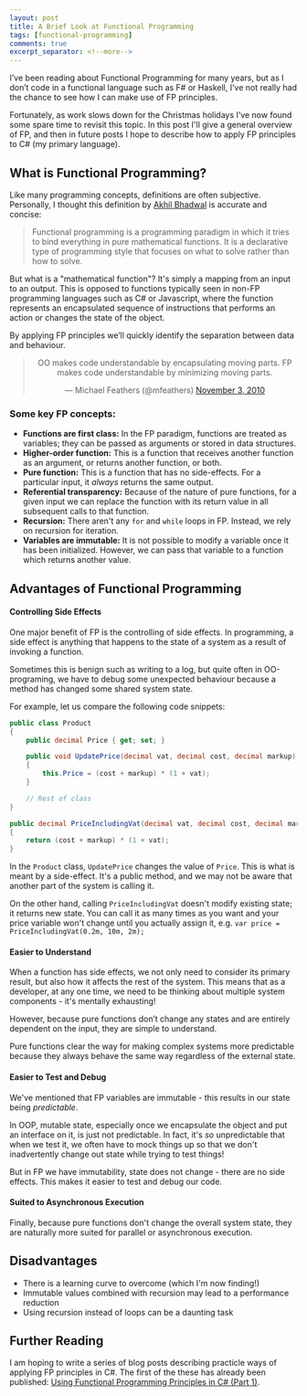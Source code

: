 ```yaml
---
layout: post
title: A Brief Look at Functional Programming
tags: [functional-programming]
comments: true
excerpt_separator: <!--more-->
---
```


I’ve been reading about Functional Programming for many years, but as I don’t code in a functional language such as F# or Haskell, I’ve not really had the chance to see how I can make use of FP principles.

Fortunately, as work slows down for the Christmas holidays I’ve now found some spare time to revisit this topic. In this post I'll give a general overview of FP, and then in future posts I hope to describe how to apply FP principles to C# (my primary language).

<!--more-->

## What is Functional Programming?

Like many programming concepts, definitions are often subjective. Personally, I thought this definition by [Akhil Bhadwal](https://hackr.io/blog/functional-programming) is accurate and concise:

> Functional programming is a programming paradigm in which it tries to bind everything in pure mathematical functions. It is a declarative type of programming style that focuses on what to solve rather than how to solve.

But what is a "mathematical function"? It's simply a mapping from an input to an output. This is opposed to functions typically seen in non-FP programming languages such as C# or Javascript, where the function represents an encapsulated sequence of instructions that performs an action or changes the state of the object.

By applying FP principles we’ll quickly identify the separation between data and behaviour.

<div align="center">
  <blockquote class="twitter-tweet" data-dnt="true" data-theme="light">
    <p lang="en" dir="ltr">
      OO makes code understandable by encapsulating moving parts. FP makes code understandable by minimizing moving parts.
    </p>
    &mdash; Michael Feathers (@mfeathers) <a href="https://twitter.com/mfeathers/status/29581296216?ref_src=twsrc%5Etfw">November 3, 2010</a>
  </blockquote>
  <script async src="https://platform.twitter.com/widgets.js" charset="utf-8"></script>
</div>


### Some key FP concepts:

- **Functions are first class:** In the FP paradigm, functions are treated as variables; they can be passed as arguments or stored in data structures. 
- **Higher-order function:** This is a function that receives another function as an argument, or returns another function, or both.
- **Pure function:** This is a function that has no side-effects. For a particular input, it *always* returns the same output.
- **Referential transparency:** Because of the nature of pure functions, for a given input we can replace the function with its return value in all subsequent calls to that function.
- **Recursion:** There aren't any `for` and `while` loops in FP. Instead, we rely on recursion for iteration.
- **Variables are immutable:** It is not possible to modify a variable once it has been initialized. However, we can pass that variable to a function which returns another value.


## Advantages of Functional Programming

#### Controlling Side Effects

One major benefit of FP is the controlling of side effects. In programming, a side effect is anything that happens to the state of a system as a result of invoking a function.

Sometimes this is benign such as writing to a log, but quite often in OO-programing, we have to debug some unexpected behaviour because a method has changed some shared system state.

For example, let us compare the following code snippets:

```c#
public class Product
{
    public decimal Price { get; set; }

    public void UpdatePrice(decimal vat, decimal cost, decimal markup)
    {
        this.Price = (cost + markup) * (1 + vat);
    }

    // Rest of class
}
```

```c#
public decimal PriceIncludingVat(decimal vat, decimal cost, decimal markup)
{
    return (cost + markup) * (1 + vat);
}
```

In the `Product` class, `UpdatePrice` changes the value of `Price`. This is what is meant by a side-effect. It's a public method, and we may not be aware that another part of the system is calling it.

On the other hand, calling `PriceIncludingVat` doesn't modify existing state; it returns new state. You can call it as many times as you want and your price variable won't change until you actually assign it, e.g. `var price = PriceIncludingVat(0.2m, 10m, 2m);`


#### Easier to Understand

When a function has side effects, we not only need to consider its primary result, but also how it affects the rest of the system. This means that as a developer, at any one time, we need to be thinking about multiple system components - it's mentally exhausting!

However, because pure functions don’t change any states and are entirely dependent on the input, they are simple to understand.

Pure functions clear the way for making complex systems more predictable because they always behave the same way regardless of the external state.


#### Easier to Test and Debug

We've mentioned that FP variables are immutable - this results in our state being *predictable*.

In OOP, mutable state, especially once we encapsulate the object and put an interface on it, is just not predictable. In fact, it's *so* unpredictable that when we test it, we often have to mock things up so that we don't inadvertently change out state while trying to test things!

But in FP we have immutability, state does not change - there are no side effects. This makes it easier to test and debug our code.


#### Suited to Asynchronous Execution

Finally, because pure functions don't change the overall system state, they are naturally more suited for parallel or asynchronous execution.


## Disadvantages

- There is a learning curve to overcome (which I'm now finding!)
- Immutable values combined with recursion may lead to a performance reduction
- Using recursion instead of loops can be a daunting task


## Further Reading

I am hoping to write a series of blog posts describing practicle ways of applying FP principles in C#. The first of the these has already been published: <a href="/2020/12/24/using-fp-in-csharp-pt1.html">Using Functional Programming Principles in C# (Part 1)</a>.
